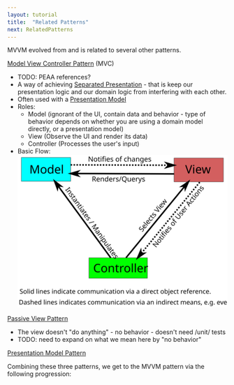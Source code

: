 ```yaml
---
layout: tutorial
title:  "Related Patterns"
next: RelatedPatterns
---
```


MVVM evolved from and is related to several other patterns.

[Model View Controller Pattern](http://martinfowler.com/eaaDev/uiArchs.html) (MVC)
  * TODO: PEAA references?
  * A way of achieving [Separated Presentation](http://martinfowler.com/eaaDev/SeparatedPresentation.html) - that is keep our presentation logic and our domain logic from interfering with each other.
  * Often used with a [Presentation Model](http://martinfowler.com/eaaDev/PresentationModel.html)
  * Roles:
    - Model (ignorant of the UI, contain data and behavior - type of behavior depends on whether you are using a domain model directly, or a presentation model)
	- View (Observe the UI and render its data)
	- Controller (Processes the user's input)
  * Basic Flow:
    [![MVC Flow](../images/mvc.svg)](../images/mvc.svg)

[Passive View Pattern](http://martinfowler.com/eaaDev/PassiveScreen.html)
  * The view doesn't "do anything" - no behavior - doesn't need /unit/ tests
  * TODO: need to expand on what we mean here by "no behavior"
  
[Presentation Model Pattern](http://martinfowler.com/eaaDev/PresentationModel.html)


Combining these three patterns, we get to the MVVM pattern via the following progression:


